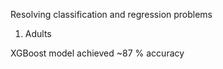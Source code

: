 Resolving classification and regression problems

1. Adults

XGBoost model achieved ~87 % accuracy


